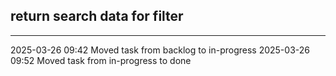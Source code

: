 return search data for filter
---

---

2025-03-26 09:42	Moved task from backlog to in-progress
2025-03-26 09:52	Moved task from in-progress to done